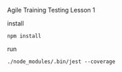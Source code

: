 Agile Training Testing Lesson 1 

install
```
npm install
```

run 
```
./node_modules/.bin/jest --coverage
```

